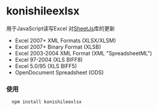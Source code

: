 # konishileexlsx

用于JavaScript读写Excel
对[SheetJs](https://github.com/SheetJS/js-xlsx)库的更新

- Excel 2007+ XML Formats (XLSX/XLSM)
- Excel 2007+ Binary Format (XLSB)
- Excel 2003-2004 XML Format (XML "SpreadsheetML")
- Excel 97-2004 (XLS BIFF8)
- Excel 5.0/95 (XLS BIFF5)
- OpenDocument Spreadsheet (ODS)


### 使用
      npm install konishileexlsx
